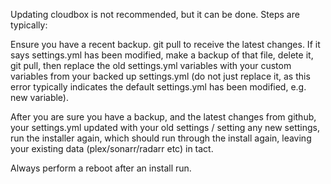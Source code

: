 Updating cloudbox is not recommended, but it can be done. Steps are typically:

Ensure you have a recent backup. git pull to receive the latest changes. If it says settings.yml has been modified, make a backup of that file, delete it, git pull, then replace the old settings.yml variables with your custom variables from your backed up settings.yml (do not just replace it, as this error typically indicates the default settings.yml has been modified, e.g. new variable).

After you are sure you have a backup, and the latest changes from github, your settings.yml updated with your old settings / setting any new settings, run the installer again, which should run through the install again, leaving your existing data (plex/sonarr/radarr etc) in tact.

Always perform a reboot after an install run.